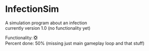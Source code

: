 # InfectionSim
A simulation program about an infection\
currently version 1.0 (no functionality yet)

Functionality: :negative_squared_cross_mark:\
Percent done: 50% (missing just main gameplay loop and that stuff)
